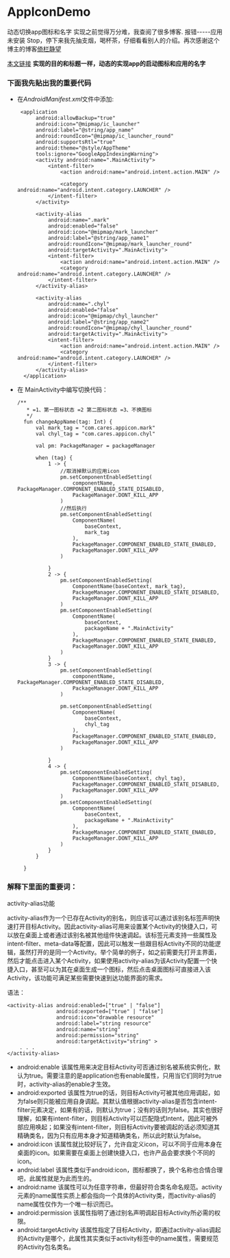 # AppIconDemo
动态切换app图标和名字
实现之前觉得万分难，我查阅了很多博客.
报错-----应用未安装
Stop，停下来我先抽支烟，喝杯茶，仔细看看别人的介绍。再次感谢这个博主的博客[倚栏静望](https://blog.csdn.net/ozhuimeng123/article/details/92734825)

[本文链接](http://markchyl.cn/2020/01/13/Android%E5%8A%A8%E6%80%81%E6%9B%B4%E6%8D%A2APP%E5%9B%BE%E6%A0%87%E5%8F%8A%E5%90%8D%E7%A7%B0/)
**实现的目的和标题一样，动态的实现app的启动图标和应用的名字**
### 下面我先贴出我的重要代码
* 在*AndroidManifest.xml*文件中添加:
  ```
   <application
        android:allowBackup="true"
        android:icon="@mipmap/ic_launcher"
        android:label="@string/app_name"
        android:roundIcon="@mipmap/ic_launcher_round"
        android:supportsRtl="true"
        android:theme="@style/AppTheme"
        tools:ignore="GoogleAppIndexingWarning">
        <activity android:name=".MainActivity">
            <intent-filter>
                <action android:name="android.intent.action.MAIN" />

                <category android:name="android.intent.category.LAUNCHER" />
            </intent-filter>
        </activity>

        <activity-alias
            android:name=".mark"
            android:enabled="false"
            android:icon="@mipmap/mark_launcher"
            android:label="@string/app_name1"
            android:roundIcon="@mipmap/mark_launcher_round"
            android:targetActivity=".MainActivity">
            <intent-filter>
                <action android:name="android.intent.action.MAIN" />
                <category android:name="android.intent.category.LAUNCHER" />
            </intent-filter>
        </activity-alias>

        <activity-alias
            android:name=".chyl"
            android:enabled="false"
            android:icon="@mipmap/chyl_launcher"
            android:label="@string/app_name2"
            android:roundIcon="@mipmap/chyl_launcher_round"
            android:targetActivity=".MainActivity">
            <intent-filter>
                <action android:name="android.intent.action.MAIN" />
                <category android:name="android.intent.category.LAUNCHER" />
            </intent-filter>
        </activity-alias>
    </application>
    ```
* 在 MainActivity中编写切换代码：
  ```
  /**
     * =1、第一图标状态 =2 第二图标状态 =3、不换图标
     */
    fun changeAppName(tag: Int) {
        val mark_tag = "com.cares.appicon.mark"
        val chyl_tag = "com.cares.appicon.chyl"
        
        val pm: PackageManager = packageManager

        when (tag) {
            1 -> {
                //取消掉默认的应用icon
                pm.setComponentEnabledSetting(
                    componentName, PackageManager.COMPONENT_ENABLED_STATE_DISABLED,
                    PackageManager.DONT_KILL_APP
                )
                //然后执行
                pm.setComponentEnabledSetting(
                    ComponentName(
                        baseContext,
                        mark_tag
                    ),
                    PackageManager.COMPONENT_ENABLED_STATE_ENABLED,
                    PackageManager.DONT_KILL_APP
                )

            }
            2 -> {
                pm.setComponentEnabledSetting(
                    ComponentName(baseContext, mark_tag),
                    PackageManager.COMPONENT_ENABLED_STATE_DISABLED,
                    PackageManager.DONT_KILL_APP
                )
                pm.setComponentEnabledSetting(
                    ComponentName(
                        baseContext,
                        packageName + ".MainActivity"
                    ),
                    PackageManager.COMPONENT_ENABLED_STATE_ENABLED,
                    PackageManager.DONT_KILL_APP
                )
            }
            3 -> {
                pm.setComponentEnabledSetting(
                    componentName, PackageManager.COMPONENT_ENABLED_STATE_DISABLED,
                    PackageManager.DONT_KILL_APP
                )

                pm.setComponentEnabledSetting(
                    ComponentName(
                        baseContext,
                        chyl_tag
                    ),
                    PackageManager.COMPONENT_ENABLED_STATE_ENABLED,
                    PackageManager.DONT_KILL_APP
                )

            }
            4 -> {
                pm.setComponentEnabledSetting(
                    ComponentName(baseContext, chyl_tag),
                    PackageManager.COMPONENT_ENABLED_STATE_DISABLED,
                    PackageManager.DONT_KILL_APP
                )
                pm.setComponentEnabledSetting(
                    ComponentName(
                        baseContext,
                        packageName + ".MainActivity"
                    ),
                    PackageManager.COMPONENT_ENABLED_STATE_ENABLED,
                    PackageManager.DONT_KILL_APP
                )
            }
        }

    }
    ```
### 解释下里面的重要词：
activity-alias功能

activity-alias作为一个已存在Activity的别名，则应该可以通过该别名标签声明快速打开目标Activity。因此activity-alias可用来设置某个Activity的快捷入口，可以放在桌面上或者通过该别名被其他组件快速调起。该标签元素支持一些属性及intent-filter、meta-data等配置，因此可以触发一些跟目标Activity不同的功能逻辑，虽然打开的是同一个Activity。举个简单的例子，如之前需要先打开主界面，然后才能点击进入某个Activity，如果使用activity-alias为该Activity配置一个快捷入口，甚至可以为其在桌面生成一个图标，然后点击桌面图标可直接进入该Activity，该功能可满足某些需要快速到达功能界面的需求。

语法：
```
<activity-alias android:enabled=["true" | "false"]
                android:exported=["true" | "false"]
                android:icon="drawable resource"
                android:label="string resource"
                android:name="string"
                android:permission="string"
                android:targetActivity="string" >
    . . .
</activity-alias>
```
* android:enable
该属性用来决定目标Activity可否通过别名被系统实例化，默认为true。需要注意的是application也有enable属性，只用当它们同时为true时，activity-alias的enable才生效。
* android:exported
该属性为true的话，则目标Activity可被其他应用调起，如为false则只能被应用自身调起。其默认值根据activity-alias是否包含intent-filter元素决定，如果有的话，则默认为true；没有的话则为false。其实也很好理解，如果有intent-filter，则目标Activity可以匹配隐式Intent，因此可被外部应用唤起；如果没有intent-filter，则目标Activity要被调起的话必须知道其精确类名，因为只有应用本身才知道精确类名，所以此时默认为false。
* android:icon
该属性就比较好玩了，允许自定义icon，可以不同于应用本身在桌面的icon。如果需要在桌面上创建快捷入口，也许产品会要求换个不同的icon。
* android:label
该属性类似于android:icon，图标都换了，换个名称也合情合理吧，此属性就是为此而生的。
* android:name
该属性可以为任意字符串，但最好符合类名命名规范。activity元素的name属性实质上都会指向一个具体的Activity类，而activity-alias的name属性仅作为一个唯一标识而已。
* android:permission
该属性指明了通过别名声明调起目标Activity所必需的权限。
* android:targetActivity
该属性指定了目标Activity，即通过activity-alias调起的Activity是哪个，此属性其实类似于activity标签中的name属性，需要规范的Activity包名类名。
